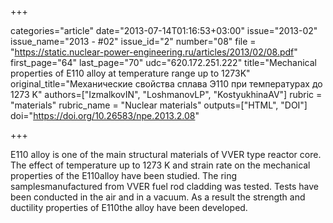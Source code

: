 +++

categories="article"
date="2013-07-14T01:16:53+03:00"
issue="2013-02"
issue_name="2013 - #02"
issue_id="2"
number="08"
file = "https://static.nuclear-power-engineering.ru/articles/2013/02/08.pdf"
first_page="64"
last_page="70"
udc="620.172.251.222"
title="Mechanical properties of E110 alloy at temperature range up to 1273K"
original_title="Механические свойства сплава Э110 при температурах до 1273 K"
authors=["IzmalkovIN", "LoshmanovLP", "KostyukhinaAV"]
rubric = "materials"
rubric_name = "Nuclear materials"
outputs=["HTML", "DOI"]
doi="https://doi.org/10.26583/npe.2013.2.08"

+++

E110 alloy is one of the main structural materials of VVER type reactor core. The effect of temperature up to 1273 K and strain rate on the mechanical properties of the E110alloy have been studied. The ring samplesmanufactured from VVER fuel rod cladding was tested. Tests have been conducted in the air and in a vacuum. As a result the strength and ductility properties of E110the alloy have been developed.